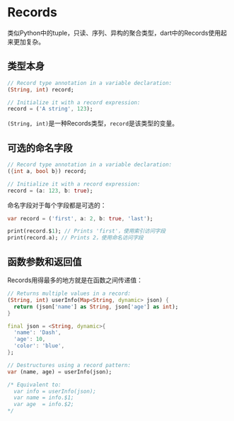 # Records

类似Python中的tuple，只读、序列、异构的聚合类型，dart中的Records使用起来更加复杂。

## 类型本身

```dart
// Record type annotation in a variable declaration:
(String, int) record;

// Initialize it with a record expression:
record = ('A string', 123);
```

`(String, int)`是一种Records类型，`record`是该类型的变量。

## 可选的命名字段


```dart
// Record type annotation in a variable declaration:
({int a, bool b}) record;

// Initialize it with a record expression:
record = (a: 123, b: true);
```

命名字段对于每个字段都是可选的：

```dart
var record = ('first', a: 2, b: true, 'last');

print(record.$1); // Prints 'first'，使用索引访问字段
print(record.a); // Prints 2，使用命名访问字段
```

## 函数参数和返回值

Records用得最多的地方就是在函数之间传递值：

```dart
// Returns multiple values in a record:
(String, int) userInfo(Map<String, dynamic> json) {
  return (json['name'] as String, json['age'] as int);
}

final json = <String, dynamic>{
  'name': 'Dash',
  'age': 10,
  'color': 'blue',
};

// Destructures using a record pattern:
var (name, age) = userInfo(json);

/* Equivalent to:
  var info = userInfo(json);
  var name = info.$1;
  var age  = info.$2;
*/
```

